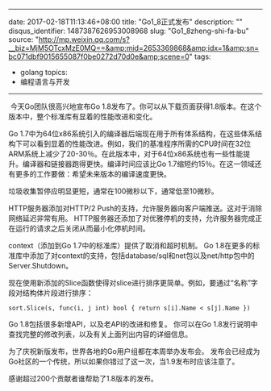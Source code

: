 
---
date: 2017-02-18T11:13:46+08:00
title: "Go1_8正式发布"
description: ""
disqus_identifier: 1487387626953008968
slug: "Go1_8zheng-shi-fa-bu"
source: "http://mp.weixin.qq.com/s?__biz=MjM5OTcxMzE0MQ==&amp;mid=2653369868&amp;idx=1&amp;sn=bc071dbf9015655087f0be0272d70d0e&amp;scene=0"
tags: 
- golang 
topics:
- 编程语言与开发
---

 今天Go团队很高兴地宣布Go
1.8发布了。你可以从下载页面获得1.8版本。在这个版本中，整个标准库有显着的性能改进和变化。

Go
1.7中为64位x86系统引入的编译器后端现在用于所有体系结构，在这些体系结构下可以看到显着的性能改进。例如，我们的基准程序所需的CPU时间在32位ARM系统上减少了20-30％。在此版本中，对于64位x86系统也有一些性能提升。编译器和链接器跑得更快。编译时间应该比Go
1.7缩短约15％。在这一领域还有更多的工作要做：希望未来版本的编译速度更快。

垃圾收集暂停应明显更短，通常在100微秒以下，通常低至10微秒。

HTTP服务器添加对HTTP/2
Push的支持，允许服务器向客户端推送。这对于消除网络延迟非常有用。
HTTP服务器还添加了对优雅停机的支持，允许服务器完成正在运行的请求之后关闭从而最小化停机时间。

context（添加到Go 1.7中的标准库）提供了取消和超时机制。 Go
1.8在更多的标准库中添加了对context的支持，包括database/sql和net包以及net/http包中的Server.Shutdown。

现在使用新添加的Slice函数使得对slice进行排序更简单。例如，要通过“名称”字段对结构体片段进行排序：

``` {style="BOX-SIZING: border-box; FONT-SIZE: 11px; LINE-HEIGHT: 1.45; font-stretch: normal" data-source-line="13"}
sort.Slice(s, func(i, j int) bool { return s[i].Name < s[j].Name })
```

Go 1.8包括很多新增API，以及老API的改进和修复。 你可以在Go
1.8发行说明中查找完整的修改列表，以及有关上面列出内容的详细信息。

为了庆祝新版发布，世界各地的Go用户组都在本周举办发布会。
发布会已经成为Go社区的一个传统，所以如果你错过了这一次，当1.9发布时应该注意了。

感谢超过200个贡献者谁帮助了1.8版本的发布。

